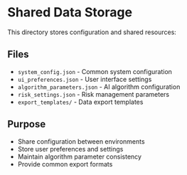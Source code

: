 # Shared Data Storage

This directory stores configuration and shared resources:

## Files
- `system_config.json` - Common system configuration
- `ui_preferences.json` - User interface settings
- `algorithm_parameters.json` - AI algorithm configuration
- `risk_settings.json` - Risk management parameters
- `export_templates/` - Data export templates

## Purpose
- Share configuration between environments
- Store user preferences and settings
- Maintain algorithm parameter consistency
- Provide common export formats